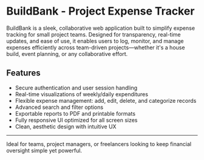 # BuildBank - Project Expense Tracker

BuildBank is a sleek, collaborative web application built to simplify expense tracking for small project teams. Designed for transparency, real-time updates, 
and ease of use, it enables users to log, monitor, and manage expenses efficiently across team-driven projects—whether it's a house build, event planning, 
or any collaborative effort.



## Features

- Secure authentication and user session handling
- Real-time visualizations of weekly/daily expenditures
- Flexible expense management: add, edit, delete, and categorize records
- Advanced search and filter options
- Exportable reports to PDF and printable formats
- Fully responsive UI optimized for all screen sizes
- Clean, aesthetic design with intuitive UX

---

Ideal for  teams, project managers, or freelancers looking to keep financial oversight simple yet powerful.

